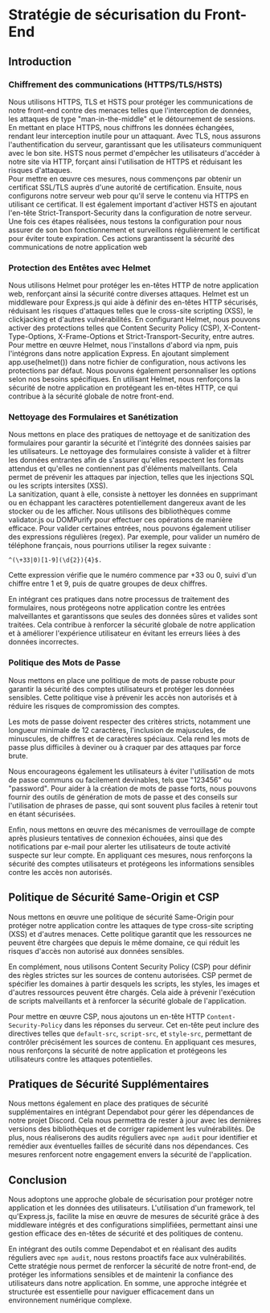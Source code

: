 # Stratégie de sécurisation du Front-End
## Introduction
### Chiffrement des communications (HTTPS/TLS/HSTS)
Nous utilisons HTTPS, TLS et HSTS pour protéger les communications de notre front-end contre des menaces telles que l'interception de données, les attaques de type "man-in-the-middle" et le détournement de sessions. En mettant en place HTTPS, nous chiffrons les données échangées, rendant leur interception inutile pour un attaquant. Avec TLS, nous assurons l'authentification du serveur, garantissant que les utilisateurs communiquent avec le bon site. HSTS nous permet d'empêcher les utilisateurs d'accéder à notre site via HTTP, forçant ainsi l'utilisation de HTTPS et réduisant les risques d'attaques.<br>
Pour mettre en œuvre ces mesures, nous commençons par obtenir un certificat SSL/TLS auprès d'une autorité de certification. Ensuite, nous configurons notre serveur web pour qu'il serve le contenu via HTTPS en utilisant ce certificat. Il est également important d'activer HSTS en ajoutant l'en-tête Strict-Transport-Security dans la configuration de notre serveur. Une fois ces étapes réalisées, nous testons la configuration pour nous assurer de son bon fonctionnement et surveillons régulièrement le certificat pour éviter toute expiration. Ces actions garantissent la sécurité des communications de notre application web
### Protection des Entêtes avec Helmet
Nous utilisons Helmet pour protéger les en-têtes HTTP de notre application web, renforçant ainsi la sécurité contre diverses attaques. Helmet est un middleware pour Express.js qui aide à définir des en-têtes HTTP sécurisés, réduisant les risques d'attaques telles que le cross-site scripting (XSS), le clickjacking et d'autres vulnérabilités. En configurant Helmet, nous pouvons activer des protections telles que Content Security Policy (CSP), X-Content-Type-Options, X-Frame-Options et Strict-Transport-Security, entre autres.<br>
Pour mettre en œuvre Helmet, nous l'installons d'abord via npm, puis l'intégrons dans notre application Express. En ajoutant simplement app.use(helmet()) dans notre fichier de configuration, nous activons les protections par défaut. Nous pouvons également personnaliser les options selon nos besoins spécifiques. En utilisant Helmet, nous renforçons la sécurité de notre application en protégeant les en-têtes HTTP, ce qui contribue à la sécurité globale de notre front-end.
### Nettoyage des Formulaires et Sanétization
Nous mettons en place des pratiques de nettoyage et de sanitization des formulaires pour garantir la sécurité et l'intégrité des données saisies par les utilisateurs. Le nettoyage des formulaires consiste à valider et à filtrer les données entrantes afin de s'assurer qu'elles respectent les formats attendus et qu'elles ne contiennent pas d'éléments malveillants. Cela permet de prévenir les attaques par injection, telles que les injections SQL ou les scripts intersites (XSS).<br>
La sanitization, quant à elle, consiste à nettoyer les données en supprimant ou en échappant les caractères potentiellement dangereux avant de les stocker ou de les afficher. Nous utilisons des bibliothèques comme validator.js ou DOMPurify pour effectuer ces opérations de manière efficace.
Pour valider certaines entrées, nous pouvons également utiliser des expressions régulières (regex). Par exemple, pour valider un numéro de téléphone français, nous pourrions utiliser la regex suivante : 
```
^(\+33|0)[1-9](\d{2}){4}$. 
```
Cette expression vérifie que le numéro commence par +33 ou 0, suivi d'un chiffre entre 1 et 9, puis de quatre groupes de deux chiffres.<br>

En intégrant ces pratiques dans notre processus de traitement des formulaires, nous protégeons notre application contre les entrées malveillantes et garantissons que seules des données sûres et valides sont traitées. Cela contribue à renforcer la sécurité globale de notre application et à améliorer l'expérience utilisateur en évitant les erreurs liées à des données incorrectes.

### Politique des Mots de Passe

Nous mettons en place une politique de mots de passe robuste pour garantir la sécurité des comptes utilisateurs et protéger les données sensibles. Cette politique vise à prévenir les accès non autorisés et à réduire les risques de compromission des comptes.<br>

Les mots de passe doivent respecter des critères stricts, notamment une longueur minimale de 12 caractères, l'inclusion de majuscules, de minuscules, de chiffres et de caractères spéciaux. Cela rend les mots de passe plus difficiles à deviner ou à craquer par des attaques par force brute.<br>

Nous encourageons également les utilisateurs à éviter l'utilisation de mots de passe communs ou facilement devinables, tels que "123456" ou "password". Pour aider à la création de mots de passe forts, nous pouvons fournir des outils de génération de mots de passe et des conseils sur l'utilisation de phrases de passe, qui sont souvent plus faciles à retenir tout en étant sécurisées.<br>

Enfin, nous mettons en œuvre des mécanismes de verrouillage de compte après plusieurs tentatives de connexion échouées, ainsi que des notifications par e-mail pour alerter les utilisateurs de toute activité suspecte sur leur compte. En appliquant ces mesures, nous renforçons la sécurité des comptes utilisateurs et protégeons les informations sensibles contre les accès non autorisés.
## Politique de Sécurité Same-Origin et CSP<br>

Nous mettons en œuvre une politique de sécurité Same-Origin pour protéger notre application contre les attaques de type cross-site scripting (XSS) et d'autres menaces. Cette politique garantit que les ressources ne peuvent être chargées que depuis le même domaine, ce qui réduit les risques d'accès non autorisé aux données sensibles.<br>

En complément, nous utilisons Content Security Policy (CSP) pour définir des règles strictes sur les sources de contenu autorisées. CSP permet de spécifier les domaines à partir desquels les scripts, les styles, les images et d'autres ressources peuvent être chargés. Cela aide à prévenir l'exécution de scripts malveillants et à renforcer la sécurité globale de l'application.<br>

Pour mettre en œuvre CSP, nous ajoutons un en-tête HTTP `Content-Security-Policy` dans les réponses du serveur. Cet en-tête peut inclure des directives telles que `default-src`, `script-src`, et `style-src`, permettant de contrôler précisément les sources de contenu. En appliquant ces mesures, nous renforçons la sécurité de notre application et protégeons les utilisateurs contre les attaques potentielles.

## Pratiques de Sécurité Supplémentaires<br>

Nous mettons également en place des pratiques de sécurité supplémentaires en intégrant Dependabot pour gérer les dépendances de notre projet Discord. Cela nous permettra de rester à jour avec les dernières versions des bibliothèques et de corriger rapidement les vulnérabilités. De plus, nous réaliserons des audits réguliers avec `npm audit` pour identifier et remédier aux éventuelles failles de sécurité dans nos dépendances. Ces mesures renforcent notre engagement envers la sécurité de l'application.

## Conclusion

Nous adoptons une approche globale de sécurisation pour protéger notre application et les données des utilisateurs. L'utilisation d'un framework, tel qu'Express.js, facilite la mise en œuvre de mesures de sécurité grâce à des middleware intégrés et des configurations simplifiées, permettant ainsi une gestion efficace des en-têtes de sécurité et des politiques de contenu.<br>

En intégrant des outils comme Dependabot et en réalisant des audits réguliers avec `npm audit`, nous restons proactifs face aux vulnérabilités. Cette stratégie nous permet de renforcer la sécurité de notre front-end, de protéger les informations sensibles et de maintenir la confiance des utilisateurs dans notre application. En somme, une approche intégrée et structurée est essentielle pour naviguer efficacement dans un environnement numérique complexe.<br>